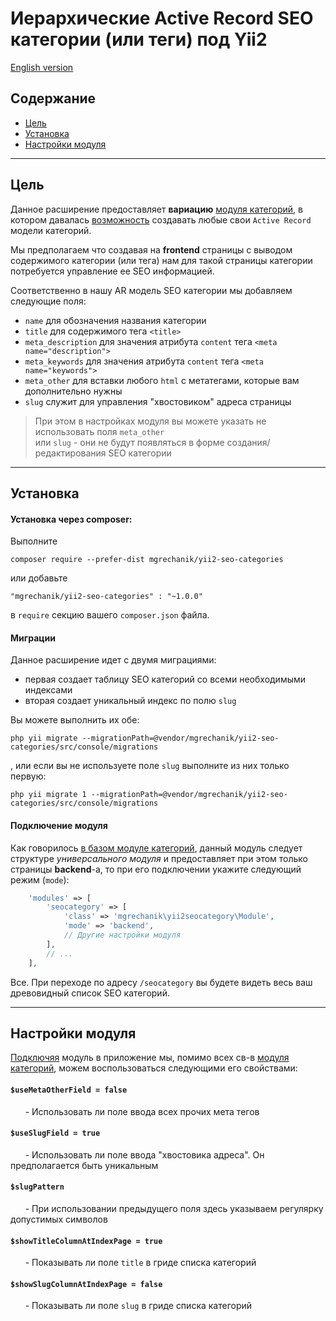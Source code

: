 # Иерархические Active Record SEO категории (или теги) под Yii2

[English version](../README.md)

## Содержание

* [Цель](#goal)
* [Установка](#installing)
* [Настройки модуля](#settings)



---

## Цель <span id="goal"></span>

Данное расширение предоставляет **вариацию** [модуля категорий](https://github.com/mgrechanik/yii2-categories-and-tags), 
в котором давалась [возможность](https://github.com/mgrechanik/yii2-categories-and-tags#custom-ar) создавать любые свои ```Active Record``` модели категорий.

Мы предполагаем что создавая на **frontend** страницы с выводом содержимого категории (или тега) нам для
такой страницы категории потребуется управление ее SEO информацией.

Соответственно в нашу AR модель SEO категории мы добавляем следующие поля:

* ```name``` для обозначения названия категории
* ```title``` для содержимого тега ```<title>```
* ```meta_description``` для значения атрибута ```content``` тега ```<meta name="description">```	
* ```meta_keywords``` для значения атрибута ```content``` тега ```<meta name="keywords">```	
* ```meta_other``` для вставки любого ```html``` с метатегами, которые вам дополнительно нужны
* ```slug``` служит для управления "хвостовиком" адреса страницы
	
> При этом в настройках модуля вы можете указать не использовать поля 	```meta_other```  
> или ```slug``` - они не будут появляться в форме создания/редактирования SEO категории

---

    
## Установка <span id="installing"></span>

#### Установка через composer:

Выполните
```
composer require --prefer-dist mgrechanik/yii2-seo-categories
```

или добавьте
```
"mgrechanik/yii2-seo-categories" : "~1.0.0"
```
в  `require` секцию вашего `composer.json` файла.

#### Миграции

Данное расширение идет с двумя миграциями:
- первая создает таблицу SEO категорий со всеми необходимыми индексами
- вторая создает уникальный индекс по полю ```slug```

Вы можете выполнить их обе:

```
php yii migrate --migrationPath=@vendor/mgrechanik/yii2-seo-categories/src/console/migrations
```

, или если вы не используете поле ```slug``` выполните из них только первую:

```
php yii migrate 1 --migrationPath=@vendor/mgrechanik/yii2-seo-categories/src/console/migrations
```

#### Подключение модуля  <span id="setup"></span>

Как говорилось [в базом модуле категорий](https://github.com/mgrechanik/yii2-categories-and-tags#goal), данный модуль следует структуре *универсального модуля* и предоставляет при этом
только страницы **backend**-а, то при его подключении укажите следующий режим (```mode```):
```php
    'modules' => [
        'seocategory' => [
            'class' => 'mgrechanik\yii2seocategory\Module',
            'mode' => 'backend',
            // Другие настройки модуля
        ],
        // ...
    ],
```

Все. При переходе по адресу ```/seocategory``` вы будете видеть весь ваш древовидный список SEO категорий.

---

## Настройки модуля <span id="settings"></span>

[Подключяя](#setup) модуль в приложение мы, помимо всех св-в [модуля категорий](https://github.com/mgrechanik/yii2-categories-and-tags#settings),
 можем воспользоваться следующими его свойствами:

#### ```$useMetaOtherField = false``` 
&nbsp;&nbsp;&nbsp;&nbsp;&nbsp;&nbsp;- Использовать ли поле ввода всех прочих мета тегов

#### ```$useSlugField = true``` 
&nbsp;&nbsp;&nbsp;&nbsp;&nbsp;&nbsp;- Использовать ли поле ввода "хвостовика адреса". Он предполагается быть уникальным

#### ```$slugPattern``` 
&nbsp;&nbsp;&nbsp;&nbsp;&nbsp;&nbsp;- При использовании предыдущего поля здесь указываем регулярку допустимых символов 

#### ```$showTitleColumnAtIndexPage = true```
&nbsp;&nbsp;&nbsp;&nbsp;&nbsp;&nbsp;- Показывать ли поле ```title``` в гриде списка категорий

#### ```$showSlugColumnAtIndexPage = false``` 
&nbsp;&nbsp;&nbsp;&nbsp;&nbsp;&nbsp;- Показывать ли поле ```slug``` в гриде списка категорий

